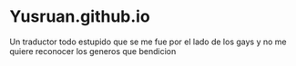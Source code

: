 # Yusruan.github.io
Un traductor todo estupido que se me fue por el lado de los gays y no me quiere reconocer los generos que bendicion
